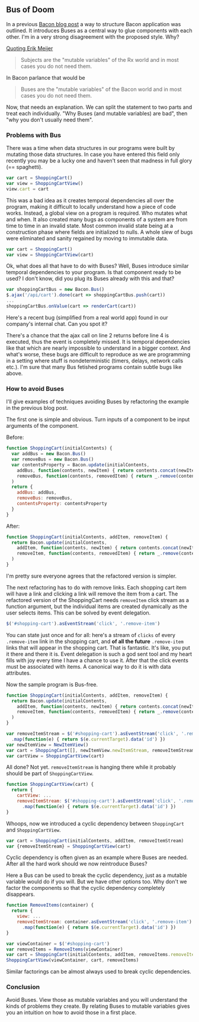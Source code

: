 ## Bus of Doom

In a previous [Bacon blog post](http://baconjs.blogspot.fi/2014/12/structuring-real-life-applications.html) a way to structure Bacon application was outlined. It introduces Buses as a central way to glue components with each other. I'm in a very strong disagreement with the proposed style. Why?

[Quoting Erik Meijer](https://social.msdn.microsoft.com/Forums/en-US/bbf87eea-6a17-4920-96d7-2131e397a234/why-does-emeijer-not-like-subjects)

> Subjects are the "mutable variables" of the Rx world and in most cases you do not need them.

In Bacon parlance that would be

> Buses are the "mutable variables" of the Bacon world and in most cases you do not need them.

Now, that needs an explanation. We can split the statement to two parts and treat each individually. "Why Buses (and mutable variables) are bad", then "why you don't usually need them".


### Problems with Bus

There was a time when data structures in our programs were built by mutating those data structures. In case you have entered this field only recently you may be a lucky one and haven't seen that madness in full glory (== spaghetti).

```javascript
var cart = ShoppingCart()
var view = ShoppingCartView()
view.cart = cart
```

This was a bad idea as it creates temporal dependencies all over the program, making it difficult to locally understand how a piece of code works. Instead, a global view on a program is required. Who mutates what and when. It also created many bugs as components of a system are from time to time in an invalid state. Most common invalid state being at a construction phase where fields are initialized to nulls. A whole slew of bugs were eliminated and sanity regained by moving to immutable data.

```javascript
var cart = ShoppingCart()
var view = ShoppingCartView(cart)
```

Ok, what does all that have to do with Buses? Well, Buses introduce similar temporal dependencies to your program. Is that component ready to be used? I don't know, did you plug its Buses already with this and that? 

```javascript
var shoppingCartBus = new Bacon.Bus()
$.ajax('/api/cart').done(cart => shoppingCartBus.push(cart))
...
shoppingCartBus.onValue(cart => renderCart(cart))
```

Here's a recent bug (simplified from a real world app) found in our company's internal chat. Can you spot it? 

There's a chance that the ajax call on line 2 returns before line 4 is executed, thus the event is completely missed. It is temporal dependencies like that which are nearly impossible to understand in a bigger context. And what's worse, these bugs are difficult to reproduce as we are programming in a setting where stuff is nondeterministic (timers, delays, network calls etc.). I'm sure that many Bus fetished programs contain subtle bugs like above.


### How to avoid Buses

I'll give examples of techniques avoiding Buses by refactoring the example in the previous blog post.

The first one is simple and obvious. Turn inputs of a component to be input arguments of the component.

Before:

```javascript
function ShoppingCart(initialContents) {
  var addBus = new Bacon.Bus()
  var removeBus = new Bacon.Bus()
  var contentsProperty = Bacon.update(initialContents,
    addBus, function(contents, newItem) { return contents.concat(newItem) },
    removeBus, function(contents, removedItem) { return _.remove(contents, removedItem) }
  )
  return {
    addBus: addBus,
    removeBus: removeBus,
    contentsProperty: contentsProperty
  }
}
```

After:

```javascript
function ShoppingCart(initialContents, addItem, removeItem) {
  return Bacon.update(initialContents,
    addItem, function(contents, newItem) { return contents.concat(newItem) },
    removeItem, function(contents, removedItem) { return _.remove(contents, removedItem) }
  )
}
```

I'm pretty sure everyone agrees that the refactored version is simpler. 

The next refactoring has to do with remove links. Each shopping cart item will have a link and clicking a link will remove the item from a cart. The refactored version of the ShoppingCart needs `removeItem` click stream as a function argument, but the individual items are created dynamically as the user selects items. This can be solved by event delegation.

```javascript
$('#shopping-cart').asEventStream('click', '.remove-item')
```

You can state just once and for all: here's a stream of `clicks` of every `.remove-item` link in the shopping cart, and **of all the future** `.remove-item` links that will appear in the shopping cart. That is fantastic. It's like, you put it there and there it is. Event delegation is such a god sent tool and my heart fills with joy every time I have a chance to use it. After that the click events must be associated with items. A canonical way to do it is with data attributes.

Now the sample program is Bus-free.

```javascript
function ShoppingCart(initialContents, addItem, removeItem) {
  return Bacon.update(initialContents,
    addItem, function(contents, newItem) { return contents.concat(newItem) },
    removeItem, function(contents, removedItem) { return _.remove(contents, removedItem) }
  )
}

var removeItemStream = $('#shopping-cart').asEventStream('click', '.remove-item')
  .map(function(e) { return $(e.currentTarget).data('id') })
var newItemView = NewItemView()
var cart = ShoppingCart([], newItemView.newItemStream, removeItemStream)
var cartView = ShoppingCartView(cart)
```

All done? Not yet. `removeItemStream` is hanging there while it probably should be part of `ShoppingCartView`. 

```javascript
function ShoppingCartView(cart) {
  return {
    cartView: ...
    removeItemStream: $('#shopping-cart').asEventStream('click', '.remove-item')
      .map(function(e) { return $(e.currentTarget).data('id') })
}
```

Whoops, now we introduced a cyclic dependency between `ShoppingCart` and `ShoppingCartView`.

```javascript
var cart = ShoppingCart(initialContents, addItem, removeItemStream)
var {removeItemStream} = ShoppingCartView(cart)
```

Cyclic dependency is often given as an example where Buses are needed. After all the hard work should we now reintroduce Buses?

Here a Bus can be used to break the cyclic dependency, just as a mutable variable would do if you will. But we have other options too. Why don't we factor the components so that the cyclic dependency completely disappears.

```javascript
function RemoveItems(container) {
  return {
    view: ...
    removeItemStream: container.asEventStream('click', '.remove-item')
      .map(function(e) { return $(e.currentTarget).data('id') })
}

var viewContainer = $('#shopping-cart')
var removeItems = RemoveItems(viewContainer)
var cart = ShoppingCart(initialContents, addItem, removeItems.removeItemStream)
ShoppingCartView(viewContainer, cart, removeItems)
```

Similar factorings can be almost always used to break cyclic dependencies.

### Conclusion

Avoid Buses. View those as mutable variables and you will understand the kinds of problems they create. By relating Buses to mutable variables gives you an intuition on how to avoid those in a first place.

